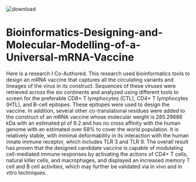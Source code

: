 ![download](https://github.com/OfemiAdeniyi/Bioinformatics-Designing-and-Molecular-Modelling-of-a-Universal-mRNA-Vaccine/assets/160871523/585f8565-7911-4b2a-8ada-dd963de9e074)

# Bioinformatics-Designing-and-Molecular-Modelling-of-a-Universal-mRNA-Vaccine
Here is a research I Co-Authored. This research used bioinformatics tools to design an mRNA vaccine that captures all the circulating variants and lineages of the virus in its construct. Sequences of these viruses were retrieved across the six continents and analyzed using different tools to screen for the preferable CD8+ T lymphocytes (CTL), CD4+ T lymphocytes (HTL), and B-cell epitopes. These epitopes were used to design the vaccine. In addition, several other co-translational residues were added to the construct of an mRNA vaccine whose molecular weight is 285.29686 kDa with an estimated pI of 9.2 and has no cross affinity with the human genome with an estimated over 68% to cover the world population. It is relatively stable, with minimal deformability in its interaction with the human innate immune receptor, which includes TLR 3 and TLR 9. The overall result has proven that the designed candidate vaccine is capable of modulating cell-mediated immune responses by activating the actions of CD4+ T cells, natural killer cells, and macrophages, and displayed an increased memory T cell and B cell activities, which may further be validated via in vivo and in vitro techniques.
